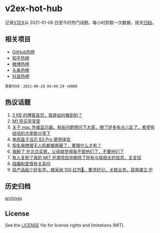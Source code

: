 # v2ex-hot-hub

 记录[V2EX](https://www.v2ex.com/)从 2021-01-06 日至今的热门话题。每小时抓取一次数据，按天[归档](archives)。
 
 ## 相关项目

- [GitHub热榜](https://github.com/lonnyzhang423/github-hot-hub)
- [知乎热榜](https://github.com/lonnyzhang423/zhihu-hot-hub)
- [微博热榜](https://github.com/lonnyzhang423/weibo-hot-hub)
- [头条热榜](https://github.com/lonnyzhang423/toutiao-hot-hub)
- [抖音热榜](https://github.com/lonnyzhang423/douyin-hot-hub)


 `更新时间：2021-06-28 04:04:29 +0800`

## 热议话题

1. [3 KB 的博客首页，我是如何做到的？](https://www.v2ex.com/t/786028)
1. [M1 早买早享受](https://www.v2ex.com/t/786045)
1. [关于 mac 外接显示器，有些问题想问下大家，搜了好多有点儿乱了，希望有经验的大佬能分享下](https://www.v2ex.com/t/786015)
1. [电视盒子当贝 B3 Pro 使用体验](https://www.v2ex.com/t/786036)
1. [知名电商搜无人机都被屏蔽了，要搜什么才有？](https://www.v2ex.com/t/786069)
1. [我醉了 在北京买房，父母就觉得我不管他们了，不要他们了](https://www.v2ex.com/t/786073)
1. [有人复制了我的 MIT 开源项目并删除了所有与我相关的信息，支支招](https://www.v2ex.com/t/786099)
1. [结婚和爱情有关系吗](https://www.v2ex.com/t/786038)
1. [给产品起个好名字，被采纳 100 红包🧧。要求好记、关联业务、容易建立 IP](https://www.v2ex.com/t/786085)

## 历史归档

[archives](archives)

## License

See the [LICENSE](LICENSE) file for license rights and limitations (MIT).
